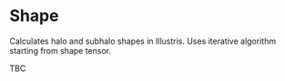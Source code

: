 # Shape

Calculates halo and subhalo shapes in Illustris.
Uses iterative algorithm starting from shape tensor.

TBC
